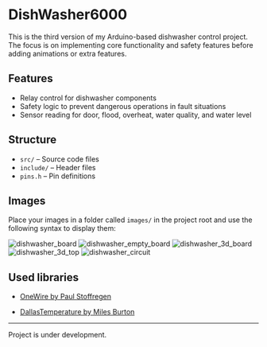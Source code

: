 # DishWasher6000

This is the third version of my Arduino-based dishwasher control project. The focus is on implementing core functionality and safety features before adding animations or extra features.

## Features

- Relay control for dishwasher components
- Safety logic to prevent dangerous operations in fault situations
- Sensor reading for door, flood, overheat, water quality, and water level

## Structure

- `src/` – Source code files
- `include/` – Header files
- `pins.h` – Pin definitions

## Images

Place your images in a folder called `images/` in the project root and use the following syntax to display them:

![dishwasher_board](images/dishwasher_board.jpg)
![dishwasher_empty_board](images/dishwasher_empty_board.jpg)
![dishwasher_3d_board](images/dishwasher_3d_board.jpg)
![dishwasher_3d_top](images/dishwasher_3d_top.jpg)
![dishwasher_circuit](images/dishwasher_circuit.jpg)

## Used libraries

- [OneWire by Paul Stoffregen](https://github.com/PaulStoffregen/OneWire)

- [DallasTemperature by Miles Burton](https://github.com/milesburton/Arduino-Temperature-Control-Library)

---

Project is under development.
